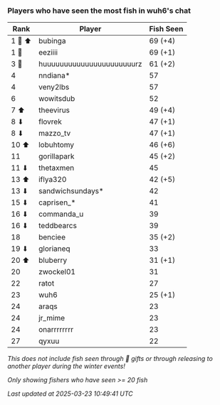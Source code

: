 ### Players who have seen the most fish in wuh6's chat
| Rank | Player | Fish Seen |
|------|--------|-----------|
| 1 🥇 ⬆ | bubinga  | 69 (+4) |
| 1 🥇  | eeziiii  | 69 (+1) |
| 3 🥉  | huuuuuuuuuuuuuuuuuuuuuurz  | 61 (+2) |
| 4  | nndiana*  | 57 |
| 4  | veny2lbs  | 57 |
| 6  | wowitsdub  | 52 |
| 7 ⬆ | theevirus  | 49 (+4) |
| 8 ⬇ | flovrek  | 47 (+1) |
| 8 ⬇ | mazzo_tv  | 47 (+1) |
| 10 ⬆ | lobuhtomy  | 46 (+6) |
| 11  | gorillapark  | 45 (+2) |
| 11 ⬇ | thetaxmen  | 45 |
| 13 ⬆ | iflya320  | 42 (+5) |
| 13 ⬇ | sandwichsundays*  | 42 |
| 15 ⬇ | caprisen_*  | 41 |
| 16 ⬇ | commanda_u  | 39 |
| 16 ⬇ | teddbearcs  | 39 |
| 18  | benciee  | 35 (+2) |
| 19 ⬇ | glorianeq  | 33 |
| 20 ⬆ | bluberry  | 31 (+1) |
| 20  | zwockel01  | 31 |
| 22  | ratot  | 27 |
| 23  | wuh6  | 25 (+1) |
| 24  | araqs  | 23 |
| 24  | jr_mime  | 23 |
| 24  | onarrrrrrrr  | 23 |
| 27  | qyxuu  | 22 |

_This does not include fish seen through 🎁 gifts or through releasing to another player during the winter events!_

_Only showing fishers who have seen >= 20 fish_

_Last updated at 2025-03-23 10:49:41 UTC_